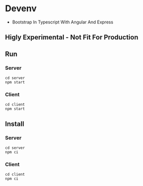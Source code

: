 # Devenv 
- Bootstrap In Typescript With Angular And Express

## Higly Experimental - Not Fit For Production

## Run

### Server
```
cd server
npm start
```

### Client
```
cd client
npm start
```

## Install

### Server
```
cd server
npm ci
```

### Client
```
cd client
npm ci
```


